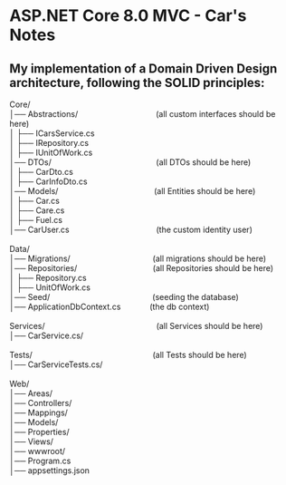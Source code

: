 # ASP.NET Core 8.0 MVC - Car's Notes
## My implementation of a Domain Driven Design architecture, following the SOLID principles:

Core/\
│── Abstractions/ $~~~~~~~~~~~~~~~~~~~~~~~~~~~~~~~~~$ (all custom interfaces should be here)\
│   ├── ICarsService.cs\
│   ├── IRepository.cs\
│   ├── IUnitOfWork.cs\
│── DTOs/ $~~~~~~~~~~~~~~~~~~~~~~~~~~~~~~~~~~~~~~~~~~~~~$ (all DTOs should be here)\
│   ├── CarDto.cs\
│   ├── CarInfoDto.cs\
│── Models/ $~~~~~~~~~~~~~~~~~~~~~~~~~~~~~~~~~~~~~~~~~$ (all Entities should be here)\
│   ├── Car.cs\
│   ├── Care.cs\
│   ├── Fuel.cs\
│── CarUser.cs $~~~~~~~~~~~~~~~~~~~~~~~~~~~~~~~~~~~~~$ (the custom identity user)\
\
Data/\
│── Migrations/ $~~~~~~~~~~~~~~~~~~~~~~~~~~~~~~~~~~~$ (all migrations should be here)\
│── Repositories/ $~~~~~~~~~~~~~~~~~~~~~~~~~~~~~~~~$ (all Repositories should be here)\
│   ├── Repository.cs\
│   ├── UnitOfWork.cs\
│── Seed/ $~~~~~~~~~~~~~~~~~~~~~~~~~~~~~~~~~~~~~~~~~~~~$ (seeding the database)\
│── ApplicationDbContext.cs $~~~~~~~~~~~$ (the db context)\
\
Services/ $~~~~~~~~~~~~~~~~~~~~~~~~~~~~~~~~~~~~~~~~~~~~~~~~$ (all Services should be here)\
│── CarService.cs/\
\
Tests/ $~~~~~~~~~~~~~~~~~~~~~~~~~~~~~~~~~~~~~~~~~~~~~~~~~~~~$ (all Tests should be here)\
│── CarServiceTests.cs/	\
\
Web/\
│── Areas/\
│── Controllers/\
│── Mappings/\
│── Models/\
│── Properties/\
│── Views/\
│── wwwroot/\
│── Program.cs\
│── appsettings.json
